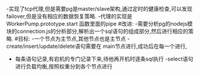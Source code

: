 -实现了tcp代理,但是需要pg是master/slave架构,通过定时的健康检查,可以发现failover,但是没有相应的数据恢复策略.
-代理的实现是 WorkerPump.prototype.start 函数里面的pipe
#改进:
-需要分析pg的nodejs模块的connection.js的分析部分,解析出一个sql语句的组成部分,然后进行相应的策略.
#目标:
-一个节点为主节点,其他节点也是主节点
-create/insert/update/delete语句需要在 main节点进行,成功后在每一个进行,
-    每条语句记录,有宕机的专门记录下来,待他再开机时逐条sql执行
-select语句进行负载均衡,按照权重分到各个节点进行
